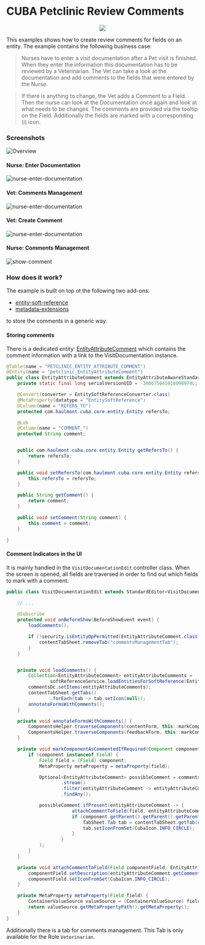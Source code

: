 # CUBA Petclinic Review Comments

<p align="center">
  <img src="https://github.com/cuba-platform/cuba-petclinic/blob/master/img/petclinic_logo_with_slogan.svg"/>
</p>

This examples shows how to create review comments for fields on an entity. 
The example contains the following business case:

> Nurses have to enter a visit documentation after a Pet visit is finished. When they enter the information
this documentation has to be reviewed by a Veterinarian. The Vet can take a look at the documentation
and add comments to the fields that were entered by the Nurse.

> If there is anything to change, the Vet adds a Comment to a Field. Then the nurse can look at the Documentation once
again and look at what needs to be changes. The comments are provided via the tooltip on the Field. Additionally
the fields are marked with a corresponding (i) icon.


### Screenshots

![Overview](/img/overview.gif)

#### Nurse: Enter Documentation 
![nurse-enter-documentation](/img/screenshots/nurse-enter-documentation.png)

#### Vet: Comments Management
![nurse-enter-documentation](/img/screenshots/vet-comments-management.png)

#### Vet: Create Comment
![nurse-enter-documentation](/img/screenshots/create-comment.png)

#### Nurse: Comments Management
![show-comment](/img/screenshots/show-comment.png)

### How does it work?

The example is built on top ot the following two add-ons:

* [entity-soft-reference](https://github.com/mariodavid/cuba-example-using-entity-soft-reference/)
* [metadata-extensions](https://github.com/mariodavid/cuba-component-metadata-extensions/)

to store the comments in a generic way.

#### Storing comments

There is a dedicated entity: [EntityAttributeComment]() which contains the comment information with a link to the VisitDocumentation instance.

```java
@Table(name = "PETCLINIC_ENTITY_ATTRIBUTE_COMMENT")
@Entity(name = "petclinic_EntityAttributeComment")
public class EntityAttributeComment extends EntityAttributeAwareStandardEntity {
    private static final long serialVersionUID = -308675045818098974L;

    @Convert(converter = EntitySoftReferenceConverter.class)
    @MetaProperty(datatype = "EntitySoftReference")
    @Column(name = "REFERS_TO")
    protected com.haulmont.cuba.core.entity.Entity refersTo;

    @Lob
    @Column(name = "COMMENT_")
    protected String comment;


    public com.haulmont.cuba.core.entity.Entity getRefersTo() {
        return refersTo;
    }

    public void setRefersTo(com.haulmont.cuba.core.entity.Entity refersTo) {
        this.refersTo = refersTo;
    }

    public String getComment() {
        return comment;
    }

    public void setComment(String comment) {
        this.comment = comment;
    }

}
```


#### Comment Indicators in the UI

It is mainly handled in the `VisitDocumentationEdit` controller class. When the screen is opened, all fields
are traversed in order to find out which fields to mark with a comment:

```java
public class VisitDocumentationEdit extends StandardEditor<VisitDocumentation> {
    
    // ...

    @Subscribe
    protected void onBeforeShow(BeforeShowEvent event) {
        loadComments();

        if (!security.isEntityOpPermitted(EntityAttributeComment.class, EntityOp.UPDATE)) {
            contentTabSheet.removeTab("commentsManagementTab");
        }
    }


    private void loadComments() {
        Collection<EntityAttributeComment> entityAttributeComments =
                softReferenceService.loadEntitiesForSoftReference(EntityAttributeComment.class, getEditedEntity(), "refersTo");
        commentsDc.setItems(entityAttributeComments);
        contentTabSheet.getTabs()
                .forEach(tab -> tab.setIcon(null));
        annotateFormsWithComments();
    }

    private void annotateFormsWithComments() {
        ComponentsHelper.traverseComponents(contentForm, this::markComponentAsCommentedIfRequired);
        ComponentsHelper.traverseComponents(feedbackForm, this::markComponentAsCommentedIfRequired);
    }

    private void markComponentAsCommentedIfRequired(Component component) {
        if (component instanceof Field) {
            Field field = (Field) component;
            MetaProperty metaProperty = metaProperty(field);

            Optional<EntityAttributeComment> possibleComment = commentsDc.getItems()
                    .stream()
                    .filter(entityAttributeComment -> entityAttributeComment.getEntityAttribute().equals(metaProperty))
                    .findAny();

            possibleComment.ifPresent(entityAttributeComment -> {
                        attachCommentToField(field, entityAttributeComment);
                        if (component.getParent().getParent().getParent() instanceof TabSheet) {
                            TabSheet.Tab tab = contentTabSheet.getTab(component.getParent().getParent().getId());
                            tab.setIconFromSet(CubaIcon.INFO_CIRCLE);
                        }
                    }
            );
        }
    }

    private void attachCommentToField(Field componentField, EntityAttributeComment entityAttributeComment) {
        componentField.setDescription(entityAttributeComment.getComment());
        componentField.setIconFromSet(CubaIcon.INFO_CIRCLE);
    }

    private MetaProperty metaProperty(Field field) {
        ContainerValueSource valueSource = (ContainerValueSource) field.getValueSource();
        return valueSource.getMetaPropertyPath().getMetaProperty();
    }
}
```

Additionally there is a tab for comments management. This Tab is only available for the Role `Veterinarian`.
